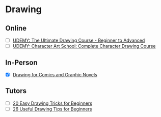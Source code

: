 # Drawing

## Online 
- [ ] [UDEMY: The Ultimate Drawing Course - Beginner to Advanced](https://www.udemy.com/course/the-ultimate-drawing-course-beginner-to-advanced/)
- [ ] [UDEMY: Character Art School: Complete Character Drawing Course](https://www.udemy.com/course/character-art-school-complete-character-drawing/)

## In-Person
- [x] [Drawing for Comics and Graphic Novels](https://www.city-academy.com/drawing-for-comics-and-graphic-novels)

## Tutors

- [ ] [20 Easy Drawing Tricks for Beginners](https://www.youtube.com/watch?v=IRuBHMdNBS8)
- [ ] [26 Useful Drawing Tips for Beginners](https://www.youtube.com/watch?v=W7texgGDaRs)
